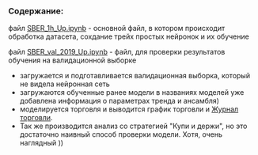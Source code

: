 ### Содержание:

файл [SBER_1h_Up.ipynb](SBER_1h_Up.ipynb) - основной файл, в котором происходит обработка датасета, сохдание трейх простых нейронок и их обучение

файл [SBER_val_2019_Up.ipynb](SBER_val_2019_Up.ipynb) - файл, для проверки результатов обучения на валидационной выборке
* загружается и подготавливается валидационная выборка, который не видела нейронная сеть
* загружаются обученные ранее модели в названиях моделей уже добавлена информация о параметрах тренда и ансамбля)
* моделируется торговля и выводится график торговли и [Журнал торговли](https://github.com/ikonushok/AI-Traiding/blob/main/Open%20Lesson%20AI_Trading/data/Val_153547_t14_e30_SBER_Conv_1h_Up_v1.txt).
* Так же производится анализ со стратегией "Купи и держи", но это достаточно наивный способ проверки модели. Хотя, очень наглядный ))
  

